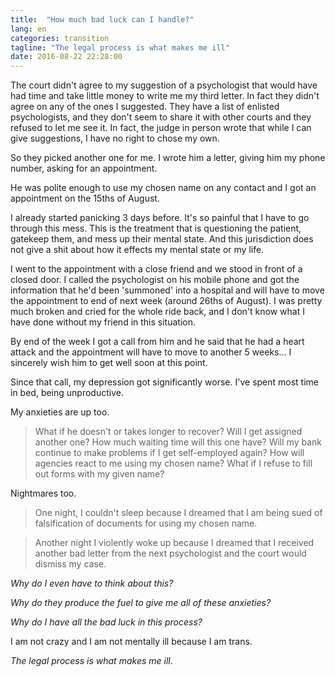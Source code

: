 ```yaml
---
title:  "How much bad luck can I handle?"
lang: en
categories: transition
tagline: "The legal process is what makes me ill"
date: 2016-08-22 22:28:00
---
```


The court didn't agree to my suggestion of a psychologist that would have had time and take little money to write me my third letter. In fact they didn't agree on any of the ones I suggested. They have a list of enlisted psychologists, and they don't seem to share it with other courts and they refused to let me see it. In fact, the judge in person wrote that while I can give suggestions, I have no right to chose my own. 

So they picked another one for me. I wrote him a letter, giving him my phone number, asking for an appointment. 

He was polite enough to use my chosen name on any contact and I got an appointment on the 15ths of August.

I already started panicking 3 days before. It's so painful that I have to go through this mess. This is the treatment that is questioning the patient, gatekeep them, and mess up their mental state. And this jurisdiction does not give a shit about how it effects my mental state or my life.

I went to the appointment with a close friend and we stood in front of a closed door. I called the psychologist on his mobile phone and got the information that he'd been 'summoned' into a hospital and will have to move the appointment to end of next week (around 26ths of August). I was pretty much broken and cried for the whole ride back, and I don't know what I have done without my friend in this situation.

By end of the week I got a call from him and he said that he had a heart attack and the appointment will have to move to another 5 weeks...
I sincerely wish him to get well soon at this point.

Since that call, my depression got significantly worse. I've spent most time in bed, being unproductive.

My anxieties are up too. 

>What if he doesn't or takes longer to recover? Will I get assigned another one? How much waiting time will this one have? Will my bank continue to make problems if I get self-employed again? How will agencies react to me using my chosen name? What if I refuse to fill out forms with my given name? 

Nightmares too. 

> One night, I couldn't sleep because I dreamed that I am being sued of falsification of documents for using my chosen name. 

> Another night I violently woke up because I dreamed that I received another bad letter from the next psychologist and the court would dismiss my case. 

*Why do I even have to think about this?*

*Why do they produce the fuel to give me all of these anxieties?*

*Why do I have all the bad luck in this process?*

I am not crazy and I am not mentally ill because I am trans.

*The legal process is what makes me ill*. 


